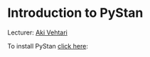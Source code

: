 # Introduction to PyStan

Lecturer: [Aki Vehtari](https://users.aalto.fi/~ave/)

To install PyStan [click here](https://pystan.readthedocs.io/en/latest/):


